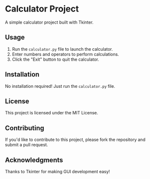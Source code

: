 # Calculator Project

A simple calculator project built with Tkinter.

## Usage

1. Run the `calculator.py` file to launch the calculator.
2. Enter numbers and operators to perform calculations.
3. Click the "Exit" button to quit the calculator.

## Installation

No installation required! Just run the `calculator.py` file.

## License

This project is licensed under the MIT License.

## Contributing

If you'd like to contribute to this project, please fork the repository and submit a pull request.

## Acknowledgments

Thanks to Tkinter for making GUI development easy!

